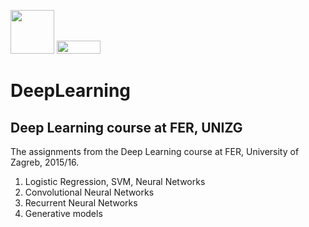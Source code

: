 <img src="https://avatars2.githubusercontent.com/u/15658638?v=4&s=400" height=70 width="70"> <img src="https://jdrch.files.wordpress.com/2013/04/python_logo_and_wordmark-svg.png" height=21 width="70">                 

# DeepLearning
## Deep Learning course at FER, UNIZG

The assignments from the Deep Learning course at FER, University of Zagreb, 2015/16.

  1. Logistic Regression, SVM, Neural Networks
  2. Convolutional Neural Networks
  3. Recurrent Neural Networks
  4. Generative models
